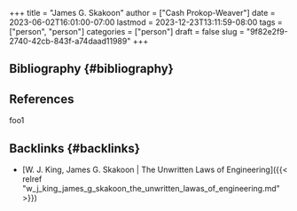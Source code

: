 +++
title = "James G. Skakoon"
author = ["Cash Prokop-Weaver"]
date = 2023-06-02T16:01:00-07:00
lastmod = 2023-12-23T13:11:59-08:00
tags = ["person", "person"]
categories = ["person"]
draft = false
slug = "9f82e2f9-2740-42cb-843f-a74daad11989"
+++

## Bibliography {#bibliography}

## References

<style>.csl-entry{text-indent: -1.5em; margin-left: 1.5em;}</style><div class="csl-bib-body">
</div>

foo1


## Backlinks {#backlinks}

-   [W. J. King, James G. Skakoon | The Unwritten Laws of Engineering]({{< relref "w_j_king_james_g_skakoon_the_unwritten_lawas_of_engineering.md" >}})
